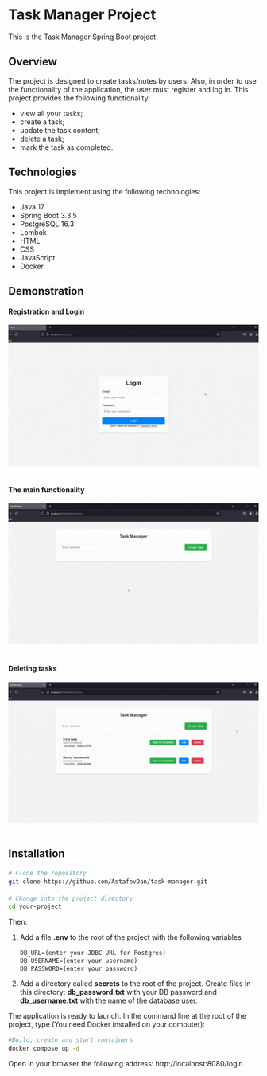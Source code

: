 # Task Manager Project
This is the Task Manager Spring Boot project

## Overview
The project is designed to create tasks/notes by users. Also, in order to use the functionality of the application, the user must register and log in.
This project provides the following functionality:
  - view all your tasks;
  - create a task; 
  - update the task content;
  - delete a task;
  - mark the task as completed.

## Technologies
This project is implement using the following technologies:

  - Java 17
  - Spring Boot 3.3.5
  - PostgreSQL 16.3
  - Lombok
  - HTML
  - CSS
  - JavaScript
  - Docker

## Demonstration

#### Registration and Login

![Demonstration](gif-animations/RegistrationAndLogin.gif)<br><br>
#### The main functionality

![Demonstration](gif-animations/Functionality.gif)<br><br>
#### Deleting tasks

![Demonstration](gif-animations/DeleteTask.gif)<br><br>

## Installation

```bash
# Clone the repository
git clone https://github.com/AstafevDan/task-manager.git

# Change into the project directory
cd your-project
```

Then: 
  1. Add a file **.env** to the root of the project with the following variables
     ```
     DB_URL=(enter your JDBC URL for Postgres)
     DB_USERNAME=(enter your username)
     DB_PASSWORD=(enter your password)
     ```
  2. Add a directory called **secrets** to the root of the project. Create files in this directory: **db_password.txt** with your DB password and **db_username.txt** with the name of the database user.

The application is ready to launch. In the command line at the root of the project, type (You need Docker installed on your computer):
  ```bash
  #Build, create and start containers
  docker compose up -d
  ```

Open in your browser the following address: http://localhost:8080/login
